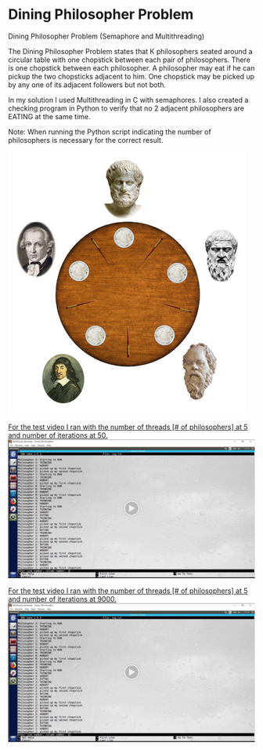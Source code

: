 # Dining Philosopher Problem
Dining Philosopher Problem (Semaphore and Multithreading)

The Dining Philosopher Problem states that K philosophers seated around a circular 
table with one chopstick between each pair of philosophers. 
There is one chopstick between each philosopher. 
A philosopher may eat if he can pickup the two chopsticks adjacent to him. 
One chopstick may be picked up by any one of its adjacent followers but not both.

In my solution I used Multithreading in C with semaphores. 
I also created a checking program in Python to verify that no 2 adjacent philosophers are 
EATING at the same time.



Note:
When running the Python script indicating the number of philosophers is necessary for the correct result.

<img src="/Images/dining_phil.png"></img>



[For the test video I ran with the number of threads [# of philosophers] at 5
and number of iterations at 50. <img src="/Images/dining_phil_vid.PNG"></img>](https://drive.google.com/open?id=1uP293kCbHgWahYEtaQsTWEm0xdZpCH_E)


[For the test video I ran with the number of threads [# of philosophers] at 5
and number of iterations at 9000. <img src="/Images/dining_phil_vid.PNG"></img>](https://drive.google.com/open?id=1uP293kCbHgWahYEtaQsTWEm0xdZpCH_E)
